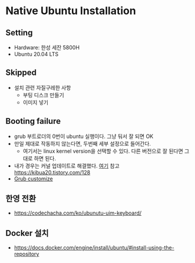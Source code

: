 # Native Ubuntu Installation 

## Setting 

+ Hardware: 한성 세잔 5800H
+ Ubuntu 20.04 LTS 


## Skipped 

+ 설치 관련 자질구레한 사항 
  + 부팅 디스크 만들기 
  + 이미지 넣기 

## Booting failure 

+ grub 부트로더의 0번이 ubuntu 실행이다. 그냥 둬서 잘 되면 OK 
+ 만일 제대로 작동하지 않는다면, 두번째 세부 설정으로 들어간다. 
  + 여기서는 linux kernel version을 선택할 수 있다. 다른 버전으로 잘 된다면 그대로 하면 된다. 
+ 내가 경우는 커널 업데이트로 해결했다. [여기](https://codechacha.com/ko/ubuntu-update-kerenl/) 참고 https://kibua20.tistory.com/128
+ [Grub customize](https://kibua20.tistory.com/128)

## 한영 전환 

+ https://codechacha.com/ko/ubunutu-uim-keyboard/

## Docker 설치 

+ https://docs.docker.com/engine/install/ubuntu/#install-using-the-repository

